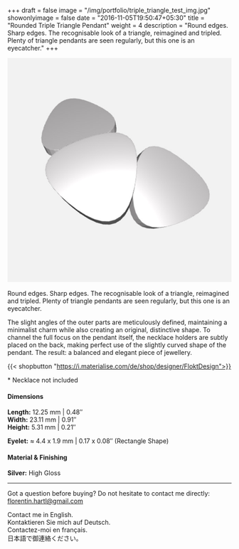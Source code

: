+++
draft = false
image = "/img/portfolio/triple_triangle_test_img.jpg"
showonlyimage = false
date = "2016-11-05T19:50:47+05:30"
title = "Rounded Triple Triangle Pendant"
weight = 4
description = "Round edges. Sharp edges. The recognisable look of a triangle, reimagined and tripled. Plenty of triangle pendants are seen regularly, but this one is an eyecatcher."
+++

![Rounded Triple Triangle Pendant](/img/portfolio/triple_triangle_test_img.jpg)

Round edges. Sharp edges. The recognisable look of a triangle, reimagined and tripled. Plenty of triangle pendants are seen regularly, but this one is an eyecatcher.
<!--more-->

The slight angles of the outer parts are meticulously defined, maintaining a minimalist charm while also creating an original, distinctive shape. To channel the full focus on the pendant itself, the necklace holders are subtly placed on the back, making perfect use of the slightly curved shape of the pendant. The result: a balanced and elegant piece of jewellery.

{{< shopbutton "https://i.materialise.com/de/shop/designer/FloktDesign">}}

\* Necklace not included

#### Dimensions

**Length:** 12.25  mm | 0.48″  
**Width:** 23.11 mm | 0.91″  
**Height:** 5.31 mm | 0.21″

**Eyelet:** ≈ 4.4 x 1.9 mm | 0.17 x 0.08″ (Rectangle Shape)

#### Material & Finishing

**Silver:** High Gloss  

---

Got a question before buying? Do not hesitate to contact me directly:
florentin.hartl@gmail.com

Contact me in English.  
Kontaktieren Sie mich auf Deutsch.  
Contactez-moi en français.  
日本語で御連絡ください。
